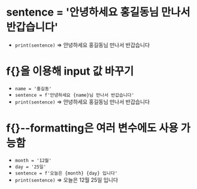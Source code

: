 # sentence = '안녕하세요 홍길동님 만나서 반갑습니다'
  - `print(sentence)` => 안녕하세요 홍길동님 만나서 반갑습니다
# f{}을 이용해 input 값 바꾸기
  - `name = '홍길동'`
  - `sentence = f'안녕하세요 {name}님 만나서 반갑습니다'`
  - `print(sentence)` => 안녕하세요 홍길동님 만나서 반갑습니다
 # f{}--formatting은 여러 변수에도 사용 가능함
  - `month = '12월'`
  - `day = '25일'`
  - `sentence = f'오늘은 {month} {day} 입니다'`
  - `print(sentence)` => 오늘은 12월 25일 입니다

